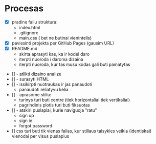 # Procesas

- [x] pradine failu struktura:
    - index.html
    - .gitignore
    - main.css ( bet ne butinai vienintelis)
- [x] paviesinti projekta per GitHub Pages (gausim URL)
- [x] README.md
    - skirta aprasyti kas, ka ir kodel daro
    - iterpti nuoroda i daroma dizaina
    - iterpti nuoroda, kur tas musu kodas gali buti pamatytas
- [] - atlikti dizaino analize
- [] - surasyti HTML
- [] - issikirpti nuotraukas ir jas panaudoti
     - panaudoti reliatyvu kelia
- [] - aprasome stiliu:
     - turinys turi buti centre (tiek horizontaliai tiek vertikaliai)
     - pagrindinis plotis turi buti fiksuotas
- [] - atskiri puslapiai, kurie naviguoja "ratu"
     - sign up
     - sign in
     - forgot password
- [] css turi buti tik vienas failas, kur stiliaus taisykles veikia (identiskai) vienodai per visus puslapius     

